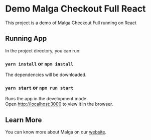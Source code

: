 # Demo Malga Checkout Full React

This project is a demo of Malga Checkout Full running on React

## Running App

In the project directory, you can run:

### `yarn install` or `npm install`

The dependencies will be downloaded.

### `yarn start` or `npm run start`

Runs the app in the development mode.\
Open [http://localhost:3000](http://localhost:3000) to view it in the browser.

## Learn More

You can know more about Malga on our [website](https://www.malga.io/).
